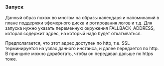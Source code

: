 ### Запуск

Данный образ похож во многом на образы календаря и напоминаний в плане 
поддержки эфемерного диска и ротирования логов и т.д. Для запуска
нужно указать переменную окружения FALLBACK_ADDRESS, которая содержит
адрес, на который надо будет откатываться.

Предполагается, что этот адрес доступен по http, т.е. SSL терминируется на узлах
данного инстанса, и далее передается по http. В принципе можно доработать, чтобы
он передавал дальше по https тоже.